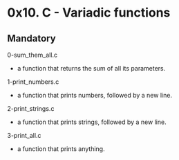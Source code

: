# 0x10. C - Variadic functions

## Mandatory

0-sum_them_all.c

- a function that returns the sum of all its parameters.

1-print_numbers.c

- a function that prints numbers, followed by a new line.

2-print_strings.c

- a function that prints strings, followed by a new line.

3-print_all.c

- a function that prints anything.
